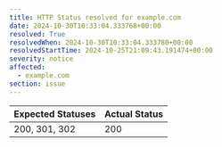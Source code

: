 ```yaml
---
title: HTTP Status resolved for example.com
date: 2024-10-30T10:33:04.333768+00:00
resolved: True
resolvedWhen: 2024-10-30T10:33:04.333780+00:00
resolvedStartTime: 2024-10-25T21:09:43.191474+00:00
severity: notice
affected:
  - example.com
section: issue
---
```


| Expected Statuses | Actual Status  |
|-------------------|----------------|
| 200, 301, 302 | 200 |
